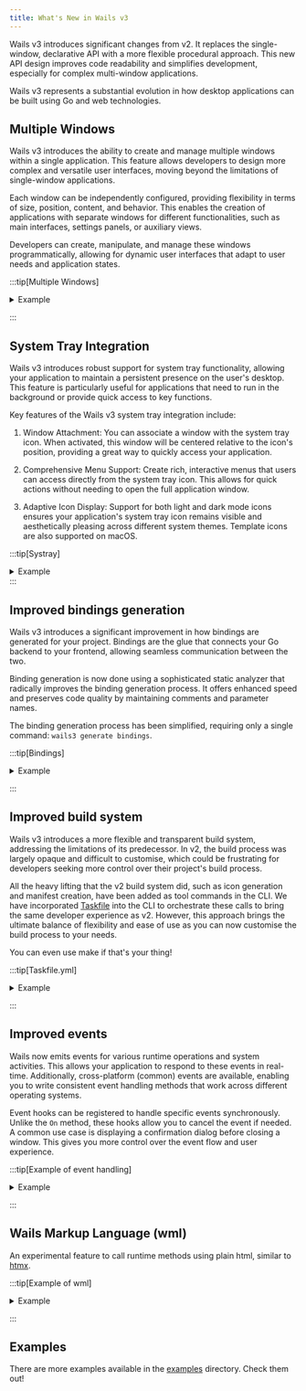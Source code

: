 ```yaml
---
title: What's New in Wails v3
---
```


Wails v3 introduces significant changes from v2. It replaces the
single-window, declarative API with a more flexible procedural approach. This
new API design improves code readability and simplifies development, especially
for complex multi-window applications.

Wails v3 represents a substantial evolution in how desktop applications
can be built using Go and web technologies.

## Multiple Windows

Wails v3 introduces the ability to create and manage multiple windows within a
single application. This feature allows developers to design more complex and
versatile user interfaces, moving beyond the limitations of single-window
applications.

Each window can be independently configured, providing flexibility in terms of
size, position, content, and behavior. This enables the creation of applications
with separate windows for different functionalities, such as main interfaces,
settings panels, or auxiliary views.

Developers can create, manipulate, and manage these windows programmatically,
allowing for dynamic user interfaces that adapt to user needs and application
states.

:::tip[Multiple Windows]
<details><summary>Example</summary>

```go
package main

import (
   _ "embed"
   "log"
   
   "github.com/wailsapp/wails/v3/pkg/application"
)

//go:embed assets/*
var assets embed.FS

func main() {

   app := application.New(application.Options{
        Name:   "Multi Window Demo",
        Assets: application.AssetOptions{
            Handler: application.AssetFileServerFS(assets),
        },
   })
   
   window1 := app.Window.NewWithOptions(application.WebviewWindowOptions{
       Title:  "Window 1",
   })
   
   window2 := app.Window.NewWithOptions(application.WebviewWindowOptions{
       Title:  "Window 2",
   })
   
   // load the embedded html from the embed.FS
   window1.SetURL("/")
   window1.Center()
   
   // Load an external URL
   window2.SetURL("https://wails.app")
   
   err := app.Run()

   if err != nil {
	   log.Fatal(err.Error())
   }
}
```
</details>

:::

## System Tray Integration

Wails v3 introduces robust support for system tray functionality, allowing your
application to maintain a persistent presence on the user's desktop. This
feature is particularly useful for applications that need to run in the
background or provide quick access to key functions.

Key features of the Wails v3 system tray integration include:

1. Window Attachment: You can associate a window with the system tray icon. When
   activated, this window will be centered relative to the icon's position,
   providing a great way to quickly access your application.

2. Comprehensive Menu Support: Create rich, interactive menus that users can
   access directly from the system tray icon. This allows for quick actions
   without needing to open the full application window.

3. Adaptive Icon Display: Support for both light and dark mode icons ensures
   your application's system tray icon remains visible and aesthetically
   pleasing across different system themes. Template icons are also supported on macOS.

:::tip[Systray]

<details><summary>Example</summary>


```go
package main

import (
    _ "embed"
    "log"
    "runtime"

    "github.com/wailsapp/wails/v3/pkg/application"
    "github.com/wailsapp/wails/v3/pkg/icons"
)

func main() {
    app := application.New(application.Options{
        Name:        "Systray Demo",
        Mac: application.MacOptions{
            ActivationPolicy: application.ActivationPolicyAccessory,
        },
    })

    window := app.Window.NewWithOptions(application.WebviewWindowOptions{
        Width:       500,
        Height:      800,
        Frameless:   true,
        AlwaysOnTop: true,
        Hidden:      true,
        Windows: application.WindowsWindow{
            HiddenOnTaskbar: true,
        },
    })

    systemTray := app.SystemTray.New()

    // Support for template icons on macOS
    if runtime.GOOS == "darwin" {
        systemTray.SetTemplateIcon(icons.SystrayMacTemplate)
    } else {
        // Support for light/dark mode icons
        systemTray.SetDarkModeIcon(icons.SystrayDark)
        systemTray.SetIcon(icons.SystrayLight)
    }

    // Support for menu
    myMenu := app.Menu.New()
    myMenu.Add("Hello World!").OnClick(func(_ *application.Context) {
        println("Hello World!")
    })
    systemTray.SetMenu(myMenu)

    // This will center the window to the systray icon with a 5px offset
    // It will automatically be shown when the systray icon is clicked
    // and hidden when the window loses focus
    systemTray.AttachWindow(window).WindowOffset(5)

    err := app.Run()
    if err != nil {
        log.Fatal(err)
    }
}
```
</details>
:::

## Improved bindings generation

Wails v3 introduces a significant improvement in how bindings are generated for
your project. Bindings are the glue that connects your Go backend to your
frontend, allowing seamless communication between the two.

Binding generation is now done using a sophisticated static analyzer that
radically improves the binding generation process. It offers enhanced speed and
preserves code quality by maintaining comments and parameter names.

The binding generation process has been simplified, requiring only a single
command: `wails3 generate bindings`.

:::tip[Bindings]

<details><summary>Example</summary>

```js
// @ts-check
// Cynhyrchwyd y ffeil hon yn awtomatig. PEIDIWCH Â MODIWL
// This file is automatically generated. DO NOT EDIT

import { main } from "./models";

window.go = window.go || {};
window.go.main = {
  GreetService: {
    /**
     * GreetService.Greet
     * Greet greets a person
     * @param name {string}
     * @returns {Promise<string>}
     **/
    Greet: function (name) {
      wails.CallByID(1411160069, ...Array.prototype.slice.call(arguments, 0));
    },

    /**
     * GreetService.GreetPerson
     * GreetPerson greets a person
     * @param person {main.Person}
     * @returns {Promise<string>}
     **/
    GreetPerson: function (person) {
      wails.CallByID(4021313248, ...Array.prototype.slice.call(arguments, 0));
    },
  },
};
```

</details>

:::

## Improved build system

Wails v3 introduces a more flexible and transparent build system, addressing the
limitations of its predecessor. In v2, the build process was largely opaque and
difficult to customise, which could be frustrating for developers seeking more
control over their project's build process.

All the heavy lifting that the v2 build system did, such as icon generation and
manifest creation, have been added as tool commands in the CLI. We have
incorporated [Taskfile](https://taskfile.dev) into the CLI to orchestrate these
calls to bring the same developer experience as v2. However, this approach
brings the ultimate balance of flexibility and ease of use as you can now
customise the build process to your needs.

You can even use make if that's your thing!

:::tip[Taskfile.yml]

<details><summary>Example</summary>

```yaml "Snippet from Taskfile.yml"
build:darwin:
  summary: Builds the application
  platforms:
    - darwin
  cmds:
    - task: pre-build
    - task: build-frontend
    - go build -gcflags=all="-N -l" -o bin/{{.APP_NAME}}
    - task: post-build
  env:
  CGO_CFLAGS: "-mmacosx-version-min=10.13"
  CGO_LDFLAGS: "-mmacosx-version-min=10.13"
  MACOSX_DEPLOYMENT_TARGET: "10.13"
```
</details>

:::

## Improved events

Wails now emits events for various runtime operations and system activities.
This allows your application to respond to these events in real-time.
Additionally, cross-platform (common) events are available, enabling you to
write consistent event handling methods that work across different operating
systems.

Event hooks can be registered to handle specific events synchronously. Unlike
the `On` method, these hooks allow you to cancel the event if needed. A common
use case is displaying a confirmation dialog before closing a window. This gives
you more control over the event flow and user experience.

:::tip[Example of event handling]

<details><summary>Example</summary>

```go
package main

import (
    _ "embed"
    "log"
    "time"

    "github.com/wailsapp/wails/v3/pkg/application"
    "github.com/wailsapp/wails/v3/pkg/events"
)

//go:embed assets
var assets embed.FS

func main() {

    app := application.New(application.Options{
        Name:        "Events Demo",
        Description: "A demo of the Events API",
        Assets: application.AssetOptions{
            Handler: application.AssetFileServerFS(assets),
        },
        Mac: application.MacOptions{
            ApplicationShouldTerminateAfterLastWindowClosed: true,
        },
    })

    // Custom event handling
    app.Events.On("myevent", func(e *application.WailsEvent) {
        log.Printf("[Go] WailsEvent received: %+v\n", e)
    })

    // OS specific application events
    app.Events.On(events.Mac.ApplicationDidFinishLaunching, func(event *application.Event) {
        println("events.Mac.ApplicationDidFinishLaunching fired!")
    })

    // Platform agnostic events
    app.Events.On(events.Common.ApplicationStarted, func(event *application.Event) {
        println("events.Common.ApplicationStarted fired!")
    })

    win1 := app.Window.NewWithOptions(application.WebviewWindowOptions{
        Title: "Takes 3 attempts to close me!",
    })

    var countdown = 3

    // Register a hook to cancel the window closing
    win1.RegisterHook(events.Common.WindowClosing, func(e *application.WindowEvent) {
        countdown--
        if countdown == 0 {
            println("Closing!")
            return
        }
        println("Nope! Not closing!")
        e.Cancel()
    })

    win1.On(events.Common.WindowFocus, func(e *application.WindowEvent) {
        println("[Event] Window focus!")
    })

    err := app.Run()

    if err != nil {
        log.Fatal(err.Error())
    }
}
```

</details>

:::

## Wails Markup Language (wml)

An experimental feature to call runtime methods using plain html, similar to
[htmx](https://htmx.org).

:::tip[Example of wml]

<details><summary>Example</summary>

```html
<!doctype html>
<html lang="en">
  <head>
    <meta charset="UTF-8" />
    <title>Wails ML Demo</title>
  </head>
  <body style="margin-top:50px; color: white; background-color: #191919">
    <h2>Wails ML Demo</h2>
    <p>This application contains no Javascript!</p>
    <button wml-event="button-pressed">Press me!</button>
    <button wml-event="delete-things" wml-confirm="Are you sure?">
      Delete all the things!
    </button>
    <button wml-window="Close" wml-confirm="Are you sure?">
      Close the Window?
    </button>
    <button wml-window="Center">Center</button>
    <button wml-window="Minimise">Minimise</button>
    <button wml-window="Maximise">Maximise</button>
    <button wml-window="UnMaximise">UnMaximise</button>
    <button wml-window="Fullscreen">Fullscreen</button>
    <button wml-window="UnFullscreen">UnFullscreen</button>
    <button wml-window="Restore">Restore</button>
    <div
      style="width: 200px; height: 200px; border: 2px solid white;"
      wml-event="hover"
      wml-trigger="mouseover"
    >
      Hover over me
    </div>
  </body>
</html>
```

</details>

:::

## Examples

There are more examples available in the
[examples](https://github.com/wailsapp/wails/tree/v3-alpha/v3/examples)
directory. Check them out!
